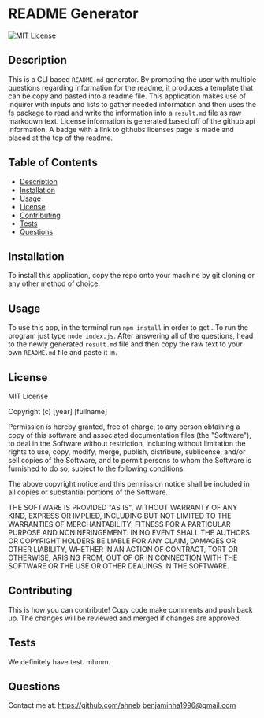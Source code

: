 # README Generator
[![MIT License](https://img.shields.io/badge/license-MIT%20License-blue.svg)](https://choosealicense.com/licenses/mit)
## Description
This is a CLI based `README.md` generator. By prompting the user with multiple questions regarding information for the readme, it produces a template that can be copy and pasted into a readme file. This application makes use of inquirer with inputs and lists to gather needed information and then uses the fs package to read and write the information into a `result.md` file as raw markdown text. License information is generated based off of the github api information. A badge with a link to githubs licenses page is made and placed at the top of the readme.

## Table of Contents
- [Description](#description)
- [Installation](#installation)
- [Usage](#usage)
- [License](#license)
- [Contributing](#contributing)
- [Tests](#tests)
- [Questions](#questions)

## Installation
To install this application, copy the repo onto your machine by git cloning or any other method of choice.

## Usage
To use this app, in the terminal run `npm install` in order to get . To run the program just type `node index.js`. After answering all of the questions, head to the newly generated `result.md` file and then copy the raw text to your own `README.md` file and paste it in.

## License
MIT License

Copyright (c) [year] [fullname]

Permission is hereby granted, free of charge, to any person obtaining a copy
of this software and associated documentation files (the "Software"), to deal
in the Software without restriction, including without limitation the rights
to use, copy, modify, merge, publish, distribute, sublicense, and/or sell
copies of the Software, and to permit persons to whom the Software is
furnished to do so, subject to the following conditions:

The above copyright notice and this permission notice shall be included in all
copies or substantial portions of the Software.

THE SOFTWARE IS PROVIDED "AS IS", WITHOUT WARRANTY OF ANY KIND, EXPRESS OR
IMPLIED, INCLUDING BUT NOT LIMITED TO THE WARRANTIES OF MERCHANTABILITY,
FITNESS FOR A PARTICULAR PURPOSE AND NONINFRINGEMENT. IN NO EVENT SHALL THE
AUTHORS OR COPYRIGHT HOLDERS BE LIABLE FOR ANY CLAIM, DAMAGES OR OTHER
LIABILITY, WHETHER IN AN ACTION OF CONTRACT, TORT OR OTHERWISE, ARISING FROM,
OUT OF OR IN CONNECTION WITH THE SOFTWARE OR THE USE OR OTHER DEALINGS IN THE
SOFTWARE.


## Contributing
This is how you can contribute! Copy code make comments and push back up. The changes will be reviewed and merged if changes are approved.

## Tests
We definitely have test. mhmm.

## Questions
Contact me at:
https://github.com/ahneb
benjaminha1996@gmail.com